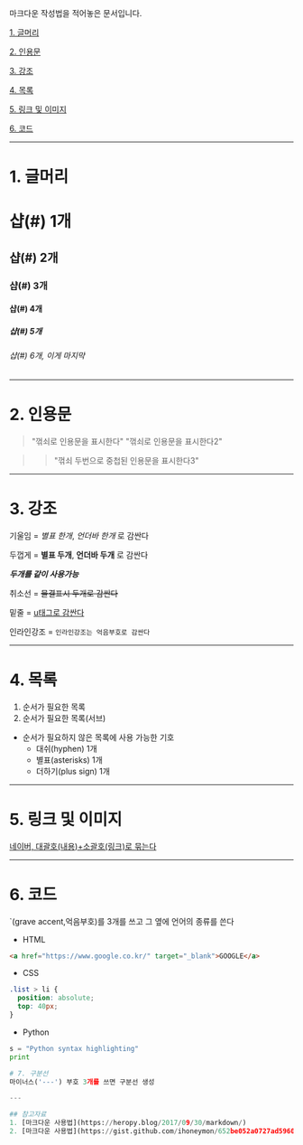 마크다운 작성법을 적어놓은 문서입니다.

[1. 글머리](#header)

[2. 인용문](#quote)

[3. 강조](#emphasize)

[4. 목록](#list)

[5. 링크 및 이미지](#link)

[6. 코드](#code)

---

# 1. 글머리<span id="header"></span>

# 샵(#) 1개

## 샵(#) 2개

### 샵(#) 3개

#### 샵(#) 4개

##### 샵(#) 5개

###### 샵(#) 6개, 이게 마지막

---

# 2. 인용문<span id="quote"></span>
> "꺾쇠로 인용문을 표시한다"
> "꺾쇠로 인용문을 표시한다2"

>> "꺾쇠 두번으로 중첩된 인용문을 표시한다3"

---

# 3. 강조<span id="emphasize"></span>
기울임 = *별표 한개*, _언더바 한개_ 로 감싼다

두껍게 = **별표 두개**, __언더바 두개__ 로 감싼다

**_두개를 같이 사용가능_**

취소선 = ~~물결표시 두개로 감싼다~~

밑줄 = <u>u태그로 감싼다</u>

인라인강조 = `인라인강조는 억음부호로 감싼다`

---

# 4. 목록<span id="list"></span>
1. 순서가 필요한 목록
  1. 순서가 필요한 목록(서브)

- 순서가 필요하지 않은 목록에 사용 가능한 기호
  - 대쉬(hyphen) 1개
  * 별표(asterisks) 1개
  + 더하기(plus sign) 1개

---

# 5. 링크 및 이미지<span id="link"></span>
[네이버, 대괄호(내용)+소괄호(링크)로 묶는다](https://www.naver.com/)

---

# 6. 코드<span id="code"></span>
`(grave accent,억음부호)를 3개를 쓰고 그 옆에 언어의 종류를 쓴다

+ HTML
```html
<a href="https://www.google.co.kr/" target="_blank">GOOGLE</a>
```

+ CSS
```css
.list > li {
  position: absolute;
  top: 40px;
}
```

+ Python
```python
s = "Python syntax highlighting"
print

# 7. 구분선
마이너스('---') 부호 3개를 쓰면 구분선 생성

---

## 참고자료
1. [마크다운 사용법](https://heropy.blog/2017/09/30/markdown/)
2. [마크다운 사용법](https://gist.github.com/ihoneymon/652be052a0727ad59601)

